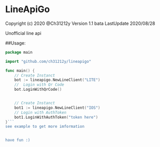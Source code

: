 # LineApiGo
Copyright (c) 2020 @Ch31212y
Version 1.1 bata
LastUpdate 2020/08/28


Unofficial line api

##Usage:
```Go
package main

import "github.com/ch31212y/lineapigo"

func main() {
    // Create Instanct
    bot := lineapigo.NewLineClient("LITE")
    //  Login with Qr Code
    bot.LoginWithQrCode()


    // Create Instanct
    bot1 := lineapigo.NewLineClient("IOS")
    // Login with AuthToken
    bot1.LoginWithAuthToken("token here")
}```
see example to get more imformation


have fun :)